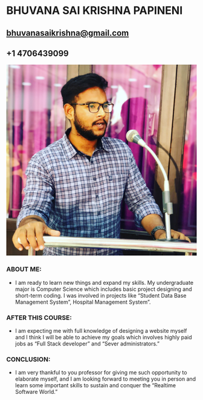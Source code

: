 # BHUVANA SAI KRISHNA PAPINENI 

## bhuvanasaikrishna@gmail.com 

## +1 4706439099 

![alt text](Sai.jpg) 

 ### ABOUT ME: 

 - I am ready to learn new things and expand my skills. My undergraduate major is Computer Science which includes basic project designing and short-term coding. I was involved in projects like “Student Data Base Management System”, Hospital Management System”.  

### AFTER THIS COURSE: 

- I am expecting me with full knowledge of designing a website myself and I think I will be able to achieve my goals which involves highly paid jobs as “Full Stack developer” and “Sever administrators.” 

### CONCLUSION: 

- I am very thankful to you professor for giving me such opportunity to elaborate myself, and I am looking forward to meeting you in person and learn some important skills to sustain and conquer the “Realtime Software World.” 

 

 

 

 

 

 

 